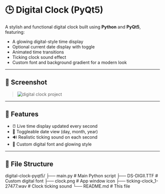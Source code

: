 # 🕒 Digital Clock (PyQt5)

A stylish and functional digital clock built using **Python** and **PyQt5**, featuring:

- A glowing digital-style time display
- Optional current date display with toggle
- Animated time transitions
- Ticking clock sound effect
- Custom font and background gradient for a modern look

---

## 📸 Screenshot

> ![digital clock project ](https://github.com/user-attachments/assets/42140d97-2bf8-4fce-9008-45d5603a7076)


---

## 🚀 Features

- ⏰ Live time display updated every second
- 📅 Toggleable date view (day, month, year)
- 🔊 Realistic ticking sound on each second
- 🎨 Custom digital font and glowing style

---

## 📁 File Structure

digital-clock-pyqt5/
├── main.py # Main Python script
├── DS-DIGII.TTF # Custom digital font
├── clock.png # App window icon
├── ticking-clock_1-27477.wav # Clock ticking sound
└── README.md # This file
